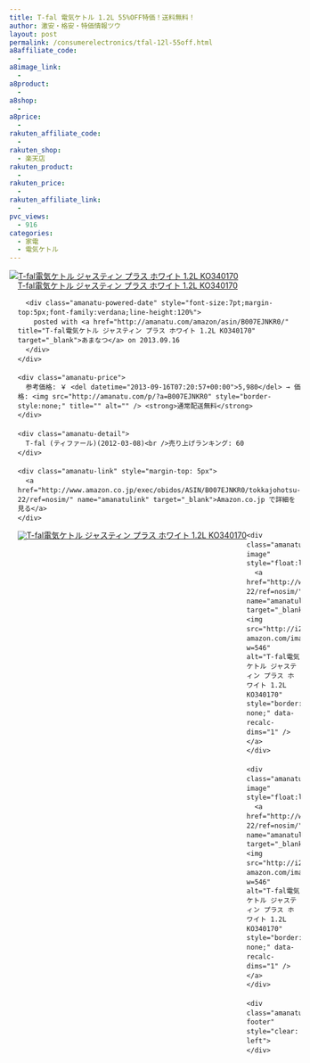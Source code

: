 ```yaml
---
title: T-fal 電気ケトル 1.2L 55%OFF特価！送料無料！
author: 激安・格安・特価情報ツウ
layout: post
permalink: /consumerelectronics/tfal-12l-55off.html
a8affiliate_code:
  - 
a8image_link:
  - 
a8product:
  - 
a8shop:
  - 
a8price:
  - 
rakuten_affiliate_code:
  - 
rakuten_shop:
  - 楽天店
rakuten_product:
  - 
rakuten_price:
  - 
rakuten_affiliate_link:
  - 
pvc_views:
  - 916
categories:
  - 家電
  - 電気ケトル
---
```

<div class="amanatu-box" style="margin-bottom:0px;">
  <div class="amanatu-image" style="float:left;">
    <a href="http://www.amazon.co.jp/exec/obidos/ASIN/B007EJNKR0/tokkajohotsu-22/ref=nosim/" name="amanatulink" target="_blank"><img src="http://i2.wp.com/ecx.images-amazon.com/images/I/31ykaASIZ8L._SL160_.jpg?w=546" alt="T-fal電気ケトル ジャスティン プラス ホワイト 1.2L KO340170" style="border: none;" data-recalc-dims="1" /></a>
  </div>
  
  <div class="amanatu-info" style="float:left;margin-left:15px;line-height:120%">
    <div class="amanatu-name" style="margin-bottom:10px;line-height:120%">
      <a href="http://www.amazon.co.jp/exec/obidos/ASIN/B007EJNKR0/tokkajohotsu-22/ref=nosim/" name="amanatulink" target="_blank">T-fal電気ケトル ジャスティン プラス ホワイト 1.2L KO340170</a> 
      
      <div class="amanatu-powered-date" style="font-size:7pt;margin-top:5px;font-family:verdana;line-height:120%">
        posted with <a href="http://amanatu.com/amazon/asin/B007EJNKR0/" title="T-fal電気ケトル ジャスティン プラス ホワイト 1.2L KO340170" target="_blank">あまなつ</a> on 2013.09.16
      </div>
    </div>
    
    <div class="amanatu-price">
      参考価格: ￥ <del datetime="2013-09-16T07:20:57+00:00">5,980</del> → 価格: <img src="http://amanatu.com/p/?a=B007EJNKR0" style="border-style:none;" title="" alt="" /> <strong>通常配送無料</strong>
    </div>
    
    <div class="amanatu-detail">
      T-fal (ティファール)(2012-03-08)<br />売り上げランキング: 60
    </div>
    
    <div class="amanatu-link" style="margin-top: 5px">
      <a href="http://www.amazon.co.jp/exec/obidos/ASIN/B007EJNKR0/tokkajohotsu-22/ref=nosim/" name="amanatulink" target="_blank">Amazon.co.jp で詳細を見る</a>
    </div>
  </div>
  
  <div class="amanatu-footer" style="clear: left">
  </div>
  
  <div class="amanatu-imageset">
    <div class="amanatu-image" style="float:left;">
      <a href="http://www.amazon.co.jp/exec/obidos/ASIN/B007EJNKR0/tokkajohotsu-22/ref=nosim/" name="amanatulink" target="_blank"><img src="http://i2.wp.com/ecx.images-amazon.com/images/I/51R4cy%2BN88L._AA160_.jpg?w=546" alt="T-fal電気ケトル ジャスティン プラス ホワイト 1.2L KO340170" style="border: none;" data-recalc-dims="1" /></a>
    </div>
    
    <div class="amanatu-image" style="float:left;">
      <a href="http://www.amazon.co.jp/exec/obidos/ASIN/B007EJNKR0/tokkajohotsu-22/ref=nosim/" name="amanatulink" target="_blank"><img src="http://i2.wp.com/ecx.images-amazon.com/images/I/31wgfuOGmfL._AA160_.jpg?w=546" alt="T-fal電気ケトル ジャスティン プラス ホワイト 1.2L KO340170" style="border: none;" data-recalc-dims="1" /></a>
    </div>
    
    <div class="amanatu-image" style="float:left;">
      <a href="http://www.amazon.co.jp/exec/obidos/ASIN/B007EJNKR0/tokkajohotsu-22/ref=nosim/" name="amanatulink" target="_blank"><img src="http://i2.wp.com/ecx.images-amazon.com/images/I/41oUOxOb40L._AA160_.jpg?w=546" alt="T-fal電気ケトル ジャスティン プラス ホワイト 1.2L KO340170" style="border: none;" data-recalc-dims="1" /></a>
    </div>
    
    <div class="amanatu-footer" style="clear: left">
    </div>
  </div>
</div>